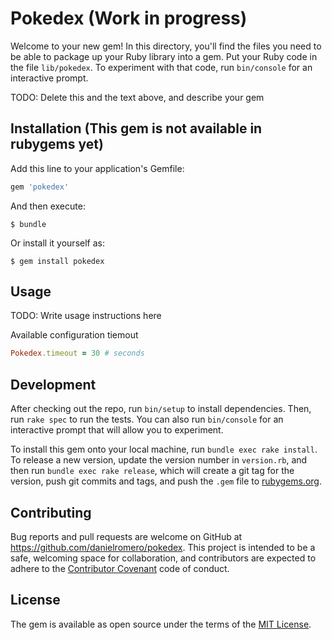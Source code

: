 # Pokedex (Work in progress)

Welcome to your new gem! In this directory, you'll find the files you need to be able to package up your Ruby library into a gem. Put your Ruby code in the file `lib/pokedex`. To experiment with that code, run `bin/console` for an interactive prompt.

TODO: Delete this and the text above, and describe your gem

## Installation (This gem is not available in rubygems yet)

Add this line to your application's Gemfile:

```ruby
gem 'pokedex'
```

And then execute:

    $ bundle

Or install it yourself as:

    $ gem install pokedex

## Usage

TODO: Write usage instructions here

Available configuration
tiemout
  ```ruby
  Pokedex.timeout = 30 # seconds
  ```

## Development

After checking out the repo, run `bin/setup` to install dependencies. Then, run `rake spec` to run the tests. You can also run `bin/console` for an interactive prompt that will allow you to experiment.

To install this gem onto your local machine, run `bundle exec rake install`. To release a new version, update the version number in `version.rb`, and then run `bundle exec rake release`, which will create a git tag for the version, push git commits and tags, and push the `.gem` file to [rubygems.org](https://rubygems.org).

## Contributing

Bug reports and pull requests are welcome on GitHub at https://github.com/danielromero/pokedex. This project is intended to be a safe, welcoming space for collaboration, and contributors are expected to adhere to the [Contributor Covenant](http://contributor-covenant.org) code of conduct.


## License

The gem is available as open source under the terms of the [MIT License](http://opensource.org/licenses/MIT).


